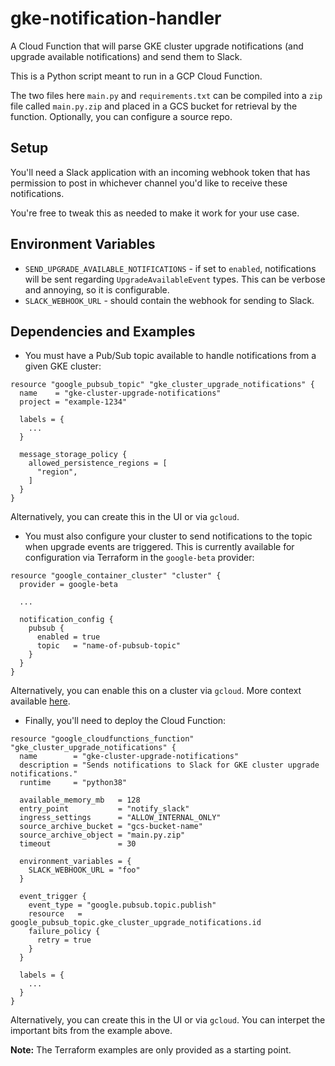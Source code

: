 # gke-notification-handler

A Cloud Function that will parse GKE cluster upgrade notifications (and upgrade available notifications) and send them to Slack.

This is a Python script meant to run in a GCP Cloud Function.

The two files here `main.py` and `requirements.txt` can be compiled into a `zip` file called `main.py.zip` and placed in a GCS bucket for retrieval by the function. Optionally, you can configure a source repo.

## Setup

You'll need a Slack application with an incoming webhook token that has permission to post in whichever channel you'd like to receive these notifications.

You're free to tweak this as needed to make it work for your use case.

## Environment Variables

- `SEND_UPGRADE_AVAILABLE_NOTIFICATIONS` - if set to `enabled`, notifications will be sent regarding `UpgradeAvailableEvent` types. This can be verbose and annoying, so it is configurable.
- `SLACK_WEBHOOK_URL` - should contain the webhook for sending to Slack.

## Dependencies and Examples

- You must have a Pub/Sub topic available to handle notifications from a given GKE cluster:

```hcl
resource "google_pubsub_topic" "gke_cluster_upgrade_notifications" {
  name    = "gke-cluster-upgrade-notifications"
  project = "example-1234"

  labels = {
    ...
  }

  message_storage_policy {
    allowed_persistence_regions = [
      "region",
    ]
  }
}
```

Alternatively, you can create this in the UI or via `gcloud`.

- You must also configure your cluster to send notifications to the topic when upgrade events are triggered. This is currently available for configuration via Terraform in the `google-beta` provider:

```hcl
resource "google_container_cluster" "cluster" {
  provider = google-beta

  ...

  notification_config {
    pubsub {
      enabled = true
      topic   = "name-of-pubsub-topic"
    }
  }
}
```

Alternatively, you can enable this on a cluster via `gcloud`. More context available [here](https://cloud.google.com/kubernetes-engine/docs/how-to/cluster-upgrade-notifications#enabling_upgrade_notifications).

- Finally, you'll need to deploy the Cloud Function:
  
```hcl
resource "google_cloudfunctions_function" "gke_cluster_upgrade_notifications" {
  name        = "gke-cluster-upgrade-notifications"
  description = "Sends notifications to Slack for GKE cluster upgrade notifications."
  runtime     = "python38"

  available_memory_mb   = 128
  entry_point           = "notify_slack"
  ingress_settings      = "ALLOW_INTERNAL_ONLY"
  source_archive_bucket = "gcs-bucket-name"
  source_archive_object = "main.py.zip"
  timeout               = 30

  environment_variables = {
    SLACK_WEBHOOK_URL = "foo"
  }

  event_trigger {
    event_type = "google.pubsub.topic.publish"
    resource   = google_pubsub_topic.gke_cluster_upgrade_notifications.id
    failure_policy {
      retry = true
    }
  }

  labels = {
    ...
  }
}
```

Alternatively, you can create this in the UI or via `gcloud`. You can interpet the important bits from the example above.

**Note:** The Terraform examples are only provided as a starting point.
